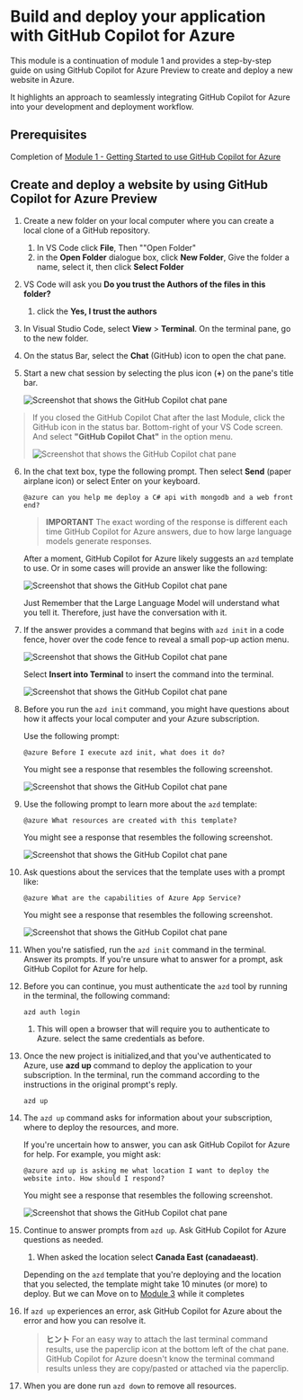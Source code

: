 # Build and deploy your application with GitHub Copilot for Azure

This module is a continuation of module 1 and provides a step-by-step guide on using GitHub Copilot for Azure Preview to create and deploy a new website in Azure.

It highlights an approach to seamlessly integrating GitHub Copilot for Azure into your development and deployment workflow.

## Prerequisites

Completion of [Module 1 - Getting Started to use GitHub Copilot for Azure](./01-Getting-Started-with-GitHub-Copilot-for-Azure.md)

## Create and deploy a website by using GitHub Copilot for Azure Preview

1. Create a new folder on your local computer where you can create a local clone of a GitHub repository.
    1. In VS Code click **File**, Then ""Open Folder"
    1. in the **Open Folder** dialogue box, click **New Folder**, Give the folder a name, select it, then click **Select Folder**

1. VS Code will ask you **Do you trust the Authors of the files in this folder?**
    1. click the **Yes, I trust the authors**

1. In Visual Studio Code, select **View** > **Terminal**. On the terminal pane, go to the new folder.

1. On the status Bar, select the **Chat** (GitHub) icon to open the chat pane.

1. Start a new chat session by selecting the plus icon (**+**) on the pane's title bar.

   ![Screenshot that shows the GitHub Copilot chat pane](./images/mod2-CopilotChat.png "Start a new chat session")

> If you closed the GitHub Copilot Chat after the last Module, click the GitHub icon in the status bar.  Bottom-right of your VS Code screen. And select **"GitHub Copilot Chat"** in the option menu.
>
> ![Screenshot that shows the GitHub Copilot chat pane](./images/mod2-CopilotChat-2.png "Start a new chat session")

6. In the chat text box, type the following prompt. Then select **Send** (paper airplane icon) or select Enter on your keyboard.

   ```prompt
   @azure can you help me deploy a C# api with mongodb and a web front end?
   ```

    > **IMPORTANT**
The exact wording of the response is different each time GitHub Copilot for Azure answers, due to how large language models generate responses.

   After a moment, GitHub Copilot for Azure likely suggests an `azd` template to use.  Or in some cases will provide an answer like the following:

    ![Screenshot that shows the GitHub Copilot chat pane](./images/mod2-CopilotChat-3.png "Screenshot that shows a response from GitHub Copilot for Azure with instructions for using a template to create a website in Azure.")

    Just Remember that the Large Language Model will understand what you tell it.  Therefore, just have the conversation with it.

1. If the answer provides a command that begins with `azd init` in a code fence, hover over the code fence to reveal a small pop-up action menu.

    ![Screenshot that shows the GitHub Copilot chat pane](./images/mod2-CopilotChat-4.png "Screenshot that shows a pop-up menu with an option to insert a code-fenced command into the Visual Studio Code terminal.")

    Select **Insert into Terminal** to insert the command into the terminal.

    ![Screenshot that shows the GitHub Copilot chat pane](./images/mod2-CopilotChat-5.png "Screenshot that shows the Visual Studio Code terminal after insertion of a code-fenced command.")

1. Before you run the `azd init` command, you might have questions about how it affects your local computer and your Azure subscription.

   Use the following prompt:

   ```prompt
   @azure Before I execute azd init, what does it do?
   ```

   You might see a response that resembles the following screenshot.

   ![Screenshot that shows the GitHub Copilot chat pane](./images/mod2-CopilotChat-6.png "Screenshot that shows a response from GitHub Copilot for Azure with an explanation of what the initialization command does.")

1. Use the following prompt to learn more about the `azd` template:

   ```prompt
   @azure What resources are created with this template?
   ```

   You might see a response that resembles the following screenshot.

    ![Screenshot that shows the GitHub Copilot chat pane](./images/mod2-CopilotChat-7.png "Screenshot that shows a response from GitHub Copilot for Azure with an explanation of the resources created by the suggested template.")

1. Ask questions about the services that the template uses with a prompt like:

   ```prompt
   @azure What are the capabilities of Azure App Service?
   ```

   You might see a response that resembles the following screenshot.

    ![Screenshot that shows the GitHub Copilot chat pane](./images/mod2-CopilotChat-8.png "Screenshot that shows a response from GitHub Copilot for Azure with an explanation of what capabilities are of Azure App Service.")

1. When you're satisfied, run the `azd init` command in the terminal. Answer its prompts. If you're unsure what to answer for a prompt, ask GitHub Copilot for Azure for help.

1. Before you can continue, you must authenticate the `azd` tool by running in the terminal, the following command:

    ```cmd
    azd auth login
    ```

    1. This will open a browser that will require you to authenticate to Azure. select the same credentials as before.

1. Once the new project is initialized,and that you've authenticated to Azure, use **azd up** command to deploy the application to your subscription. In the terminal, run the command according to the instructions in the original prompt's reply.

    ```
    azd up
    ```

1. The `azd up` command asks for information about your subscription, where to deploy the resources, and more.

    If you're uncertain how to answer, you can ask GitHub Copilot for Azure for help. For example, you might ask:

    ```prompt
    @azure azd up is asking me what location I want to deploy the website into. How should I respond?
    ```

    You might see a response that resembles the following screenshot.

    ![Screenshot that shows the GitHub Copilot chat pane](./images/mod2-CopilotChat-9.png "Screenshot that shows a response from GitHub Copilot for Azure with an answer that describes what the Azure locations are and how to choose one.")

5. Continue to answer prompts from `azd up`. Ask GitHub Copilot for Azure questions as needed.

    1. When asked the location select **Canada East (canadaeast)**.

    Depending on the `azd` template that you're deploying and the location that you selected, the template might take 10 minutes (or more) to deploy. But we can Move on to [Module 3](./03-Get-Answers-to-your-Questions-about-Azure-Services-and-Resources.md) while it completes

1. If `azd up` experiences an error, ask GitHub Copilot for Azure about the error and how you can resolve it.

    > **ヒント**
    > For an easy way to attach the last terminal command results, use the paperclip icon at the bottom left of the chat pane. GitHub Copilot for Azure doesn't know the terminal command results unless they are copy/pasted or attached via the paperclip.


1. When you are done run `azd down` to remove all resources.
